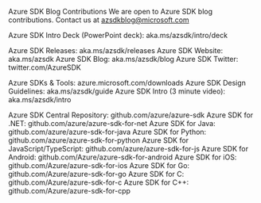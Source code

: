 
Azure SDK Blog Contributions
We are open to Azure SDK blog contributions. Contact us at azsdkblog@microsoft.com

Azure SDK Intro Deck (PowerPoint deck): aka.ms/azsdk/intro/deck

Azure SDK Releases: aka.ms/azsdk/releases
Azure SDK Website: aka.ms/azsdk
Azure SDK Blog: aka.ms/azsdk/blog
Azure SDK Twitter: twitter.com/AzureSDK

Azure SDKs & Tools: azure.microsoft.com/downloads
Azure SDK Design Guidelines: aka.ms/azsdk/guide
Azure SDK Intro (3 minute video): aka.ms/azsdk/intro

Azure SDK Central Repository: github.com/azure/azure-sdk
Azure SDK for .NET: github.com/azure/azure-sdk-for-net
Azure SDK for Java: github.com/azure/azure-sdk-for-java
Azure SDK for Python: github.com/azure/azure-sdk-for-python
Azure SDK for JavaScript/TypeScript: github.com/azure/azure-sdk-for-js
Azure SDK for Android: github.com/Azure/azure-sdk-for-android
Azure SDK for iOS: github.com/Azure/azure-sdk-for-ios
Azure SDK for Go: github.com/Azure/azure-sdk-for-go
Azure SDK for C: github.com/Azure/azure-sdk-for-c
Azure SDK for C++: github.com/Azure/azure-sdk-for-cpp

